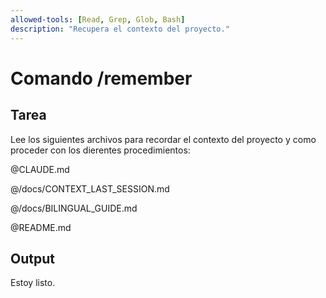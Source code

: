 ```yaml
---
allowed-tools: [Read, Grep, Glob, Bash]
description: "Recupera el contexto del proyecto."
---
```


# Comando /remember

## Tarea

Lee los siguientes archivos para recordar el contexto del proyecto y como proceder con los dierentes procedimientos:

@CLAUDE.md

@/docs/CONTEXT_LAST_SESSION.md

@/docs/BILINGUAL_GUIDE.md

@README.md

## Output

Estoy listo.